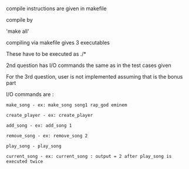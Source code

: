 compile instructions are given in makefile

compile by 

'make all'

compiling via makefile gives 3 executables

These have to be executed as ./*

2nd question has I/O commands the same as in the test cases given

For the 3rd question, user is not implemented assuming that is the bonus part

I/O commands are :

    make_song - ex: make_song song1 rap_god eminem
    
    create_player - ex: create_player
    
    add_song - ex: add_song 1
    
    remove_song - ex: remove_song 2
    
    play_song - play_song
    
    current_song - ex: current_song : output = 2 after play_song is executed twice
